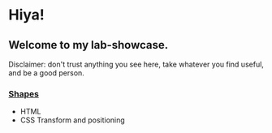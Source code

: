 # Hiya!

## Welcome to my lab-showcase.

Disclaimer: don't trust anything you see here, take whatever you find useful, and be a good person.

### [Shapes](https://areberuto.github.io/shapes)

- HTML
- CSS Transform and positioning
